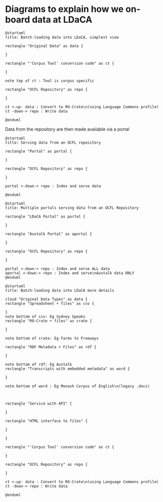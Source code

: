 # Diagrams to explain how we on-board data at LDaCA

```plantuml:ldaca-batch-data-conversion-simple
@startuml
title: Batch-loading data into LDaCA, simplest view

rectangle "Original Data" as data {

}

rectangle "'Corpus Tool' conversion code" as ct {

}

note top of ct : Tool is corpus specific

rectangle "OCFL Repository" as repo {

}

ct <-up- data : Convert to RO-Crate\n(using Language Commons profile)
ct -down-> repo : Write data 

@enduml
```

Data from the repository are then made available via a portal

```plantuml:ldaca-portal
@startuml
title: Serving data from an OCFL repository

rectangle "Portal" as portal {

}

rectangle "OCFL Repository" as repo {

}

portal <-down-> repo : Index and serve data 

@enduml
```



```plantuml:ldaca-portal-multiple
@startuml
title: Multiple portals serving data from an OCFL Repository

rectangle "LDaCA Portal" as portal {

}

rectangle "Austalk Portal" as aportal {

}

rectangle "OCFL Repository" as repo {

}

portal <-down-> repo : Index and serve ALL data 
aportal <-down-> repo : Index and serve\nAustalk data ONLY 
@enduml
```



```plantuml:ldaca-batch-data-conversion-simple
@startuml
title: Batch-loading data into LDaCA more details

cloud "Original Data Types" as data {
rectangle "Spreadsheet + files" as csv {

}
note bottom of csv: Eg Sydney Speaks
rectangle "RO-Crate + files" as crate {
    
}

note bottom of crate: Eg Farms to Freeways

rectangle "RDF Metadata + Files" as rdf {
    
}

note bottom of rdf: Eg Austalk
rectangle "Transcripts with embedded metadata" as word {
    
}

note bottom of word : Eg Monash Corpus of English\n(legacy .docs)



rectangle "Service with API" {
    
}

rectangle "HTML interface to files" {
    
}

}

rectangle "'Corpus Tool' conversion code" as ct {

}

rectangle "OCFL Repository" as repo {

}

ct <-up- data : Convert to RO-Crate\n(using Language Commons profile)
ct -down-> repo : Write data 

@enduml
```

